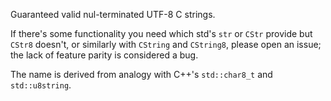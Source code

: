 Guaranteed valid nul-terminated UTF-8 C strings.

If there's some functionality you need which std's `str` or `CStr` provide but
`CStr8` doesn't, or similarly with `CString` and `CString8`, please open an
issue; the lack of feature parity is considered a bug.

The name is derived from analogy with C++'s `std::char8_t` and `std::u8string`.
